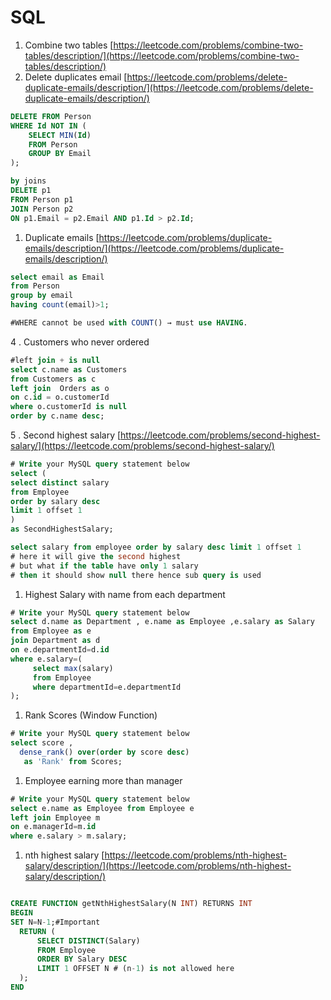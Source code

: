 # SQL

1. Combine two tables  [https://leetcode.com/problems/combine-two-tables/description/](https://leetcode.com/problems/combine-two-tables/description/)
2. Delete duplicates email  [https://leetcode.com/problems/delete-duplicate-emails/description/](https://leetcode.com/problems/delete-duplicate-emails/description/)

```sql
DELETE FROM Person
WHERE Id NOT IN (
    SELECT MIN(Id)
    FROM Person
    GROUP BY Email
);

by joins 
DELETE p1
FROM Person p1
JOIN Person p2
ON p1.Email = p2.Email AND p1.Id > p2.Id;

```

1. Duplicate emails [https://leetcode.com/problems/duplicate-emails/description/](https://leetcode.com/problems/duplicate-emails/description/)

```sql
select email as Email 
from Person 
group by email 
having count(email)>1;

#WHERE cannot be used with COUNT() → must use HAVING.
```

4  . Customers who never ordered 

```sql
#left join + is null 
select c.name as Customers 
from Customers as c 
left join  Orders as o 
on c.id = o.customerId
where o.customerId is null
order by c.name desc;
```

5 . Second highest salary   [https://leetcode.com/problems/second-highest-salary/](https://leetcode.com/problems/second-highest-salary/)

```sql
# Write your MySQL query statement below
select (
select distinct salary 
from Employee 
order by salary desc
limit 1 offset 1
)
as SecondHighestSalary;

select salary from employee order by salary desc limit 1 offset 1 
# here it will give the second highest 
# but what if the table have only 1 salary 
# then it should show null there hence sub query is used 
```

1. Highest Salary with name from each department 

```sql
# Write your MySQL query statement below
select d.name as Department , e.name as Employee ,e.salary as Salary 
from Employee as e 
join Department as d 
on e.departmentId=d.id 
where e.salary=(
     select max(salary)
     from Employee 
     where departmentId=e.departmentId
);

```

1. Rank Scores (Window Function) 

```sql
# Write your MySQL query statement below
select score ,
  dense_rank() over(order by score desc)
   as 'Rank' from Scores;
```

1. Employee earning more than manager 

```sql
# Write your MySQL query statement below
select e.name as Employee from Employee e 
left join Employee m 
on e.managerId=m.id 
where e.salary > m.salary;
```

1. nth highest salary  [https://leetcode.com/problems/nth-highest-salary/description/](https://leetcode.com/problems/nth-highest-salary/description/)

```sql

CREATE FUNCTION getNthHighestSalary(N INT) RETURNS INT
BEGIN
SET N=N-1;#Important 
  RETURN (
      SELECT DISTINCT(Salary) 
      FROM Employee
      ORDER BY Salary DESC
      LIMIT 1 OFFSET N # (n-1) is not allowed here 
  );
END
```